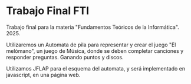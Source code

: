 # Trabajo Final FTI
Trabajo final para la materia "Fundamentos Teóricos de la Informática". 2025.

Utilizaremos un Automata de pila para representar y crear el juego "El melómano", un juego de Música, donde se deben completar canciones y responder preguntas. Ganando puntos y discos.

Utilizamos JFLAP para el esquema del automata, y será implementado en javascript, en una página web.
